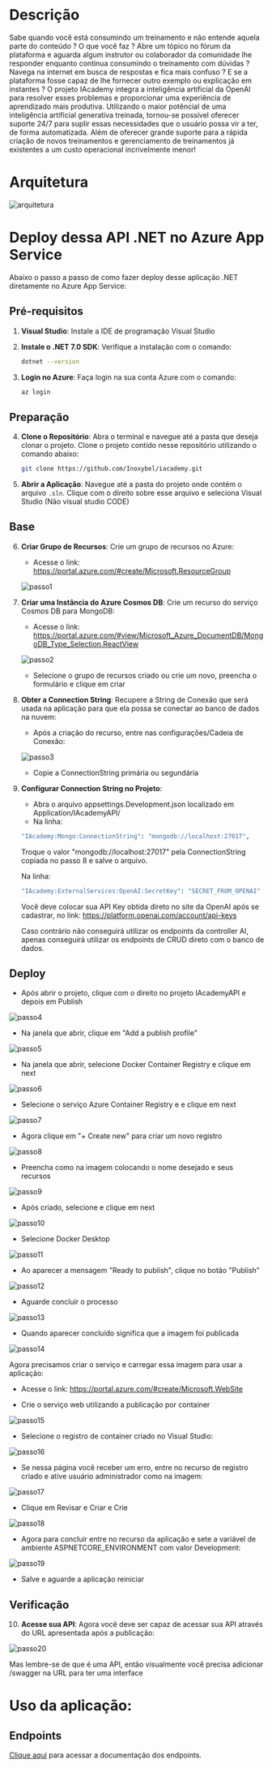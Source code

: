 # Descrição

Sabe quando você está consumindo um treinamento e não entende aquela parte do conteúdo ? O que você faz ? Abre um tópico no fórum da plataforma e aguarda algum instrutor ou colaborador da comunidade lhe responder enquanto continua consumindo o treinamento com dúvidas ? Navega na internet em busca de respostas e fica mais confuso ? E se a plataforma fosse capaz de lhe fornecer outro exemplo ou explicação em instantes ?
O projeto IAcademy integra a inteligência artificial da OpenAI para resolver esses problemas e proporcionar uma experiência de aprendizado mais produtiva. Utilizando o maior potêncial de uma inteligência artificial generativa treinada, tornou-se possível oferecer suporte 24/7 para suplir essas necessidades que o usuário possa vir a ter, de forma automatizada. Além de oferecer grande suporte para a rápida criação de novos treinamentos e gerenciamento de treinamentos já existentes a um custo operacional incrivelmente menor!

# Arquitetura

![arquitetura](./docs/architecture.png)

# Deploy dessa API .NET no Azure App Service

Abaixo o passo a passo de como fazer deploy desse aplicação .NET diretamente no Azure App Service:

## Pré-requisitos

1. **Visual Studio**: Instale a IDE de programação Visual Studio

2. **Instale o .NET 7.0 SDK**: Verifique a instalação com o comando:
   ```sh
   dotnet --version
   ```

3. **Login no Azure**: Faça login na sua conta Azure com o comando:
   ```sh
   az login
   ```

## Preparação

4. **Clone o Repositório**: Abra o terminal e navegue até a pasta que deseja clonar o projeto. Clone o projeto contido nesse repositório utilizando o comando abaixo:
	```sh
	git clone https://github.com/Inoxybel/iacademy.git
	```

5. **Abrir a Aplicação**: Navegue até a pasta do projeto onde contém o arquivo `.sln`. Clique com o direito sobre esse arquivo e seleciona Visual Studio (Não visual studio CODE)
   
## Base

6. **Criar Grupo de Recursos**: Crie um grupo de recursos no Azure:
   - Acesse o link: https://portal.azure.com/#create/Microsoft.ResourceGroup
   
   ![passo1](./docs/steps_readme/1.png)
   
7. **Criar uma Instância do Azure Cosmos DB**: Crie um recurso do serviço Cosmos DB para MongoDB:
   - Acesse o link: https://portal.azure.com/#view/Microsoft_Azure_DocumentDB/MongoDB_Type_Selection.ReactView
   
   ![passo2](./docs/steps_readme/2.png)
   
   - Selecione o grupo de recursos criado ou crie um novo, preencha o formulário e clique em criar
   
8. **Obter a Connection String**: Recupere a String de Conexão que será usada na aplicação para que ela possa se conectar ao banco de dados na nuvem:
   - Após a criação do recurso, entre nas configurações/Cadeia de Conexão:
   
   ![passo3](./docs/steps_readme/3.png)
   
   - Copie a ConnectionString primária ou segundária

9. **Configurar Connection String no Projeto**: 
   - Abra o arquivo appsettings.Development.json localizado em Application/IAcademyAPI/
   - Na linha:
   ```sh
   "IAcademy:Mongo:ConnectionString": "mongodb://localhost:27017",
   ```

   Troque o valor "mongodb://localhost:27017" pela ConnectionString copiada no passo 8 e salve o arquivo.

   Na linha:
   ```sh
   "IAcademy:ExternalServices:OpenAI:SecretKey": "SECRET_FROM_OPENAI"
   ```
   
   Você deve colocar sua API Key obtida direto no site da OpenAI após se cadastrar, no link: https://platform.openai.com/account/api-keys

   Caso contrário não conseguirá utilizar os endpoints da controller AI, apenas conseguirá utilizar os endpoints de CRUD direto com o banco de dados.

## Deploy
- Após abrir o projeto, clique com o direito no projeto IAcademyAPI e depois em Publish

![passo4](./docs/steps_readme/4.png)

- Na janela que abrir, clique em "Add a publish  profile"

![passo5](./docs/steps_readme/5.png)

- Na janela que abrir, selecione Docker Container Registry e clique em next

![passo6](./docs/steps_readme/6.png)

- Selecione o serviço Azure Container Registry e e clique em next

![passo7](./docs/steps_readme/7.png)

- Agora clique em "+ Create new" para criar um novo  registro

![passo8](./docs/steps_readme/8.png)

- Preencha como na imagem colocando o nome desejado e seus recursos

![passo9](./docs/steps_readme/9.png)

- Após criado, selecione e clique em next

![passo10](./docs/steps_readme/10.png)

- Selecione Docker Desktop

![passo11](./docs/steps_readme/11.png)

- Ao aparecer a mensagem "Ready to publish", clique no botão "Publish"

![passo12](./docs/steps_readme/12.png)

- Aguarde concluir o processo

![passo13](./docs/steps_readme/13.png)

- Quando aparecer concluído significa que a imagem foi publicada

![passo14](./docs/steps_readme/14.png)

Agora precisamos criar o serviço e carregar essa imagem para usar a aplicação:

- Acesse o link: https://portal.azure.com/#create/Microsoft.WebSite

- Crie o serviço web utilizando a publicação por container

![passo15](./docs/steps_readme/15.png)

- Selecione o registro de container criado no Visual Studio:

![passo16](./docs/steps_readme/16.png)

- Se nessa página você receber um erro, entre no recurso de registro criado e ative usuário administrador como na imagem:

![passo17](./docs/steps_readme/17.png)

- Clique em Revisar e Criar e Crie

![passo18](./docs/steps_readme/18.png)

- Agora para concluir entre no recurso da aplicação e sete a variável de ambiente ASPNETCORE_ENVIRONMENT com valor Development:

![passo19](./docs/steps_readme/19.png)

- Salve e aguarde a aplicação reiniciar


## Verificação

10. **Acesse sua API**: Agora você deve ser capaz de acessar sua API através do URL apresentada após a publicação:
   
   ![passo20](./docs/steps_readme/20.png)
   
   Mas lembre-se de que é uma API, então visualmente você precisa adicionar /swagger na URL para ter uma interface

# Uso da aplicação:

## Endpoints

[Clique aqui](./docs/Endpoints_readme.md) para acessar a documentação dos endpoints.

